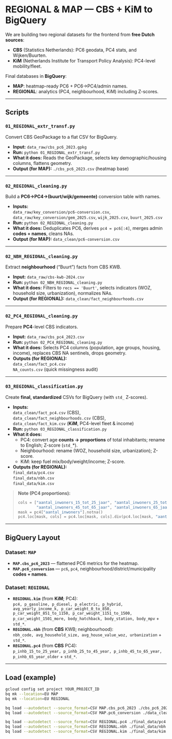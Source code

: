 # REGIONAL & MAP — CBS + KiM to BigQuery

We are building two regional datasets for the frontend from **free Dutch sources**:
- **CBS** (Statistics Netherlands): PC6 geodata, PC4 stats, and Wijken/Buurten.
- **KiM** (Netherlands Institute for Transport Policy Analysis): PC4-level mobility/fleet.

Final databases in **BigQuery**:
- **MAP**: heatmap-ready PC6 + PC6→PC4/admin names.
- **REGIONAL**: analytics (PC4, neighbourhood, KiM) including Z-scores.

---

## Scripts

### `01_REGIONAL_extr_transf.py`
Convert CBS GeoPackage to a flat CSV for BigQuery.

- **Input:** `data_raw/cbs_pc6_2023.gpkg`
- **Run:** `python 01_REGIONAL_extr_transf.py`
- **What it does:** Reads the GeoPackage, selects key demographic/housing columns, flattens geometry.
- **Output (for MAP):** `./cbs_pc6_2023.csv` (heatmap base)

---

### `02_REGIONAL_cleaning.py`
Build a **PC6→PC4→(buurt/wijk/gemeente)** conversion table with names.

- **Inputs:**  
  `data_raw/key_conversion/pc6-conversion.csv`,  
  `data_raw/key_conversion/gem_2025.csv`, `wijk_2025.csv`, `buurt_2025.csv`
- **Run:** `python 02_REGIONAL_cleaning.py`
- **What it does:** Deduplicates PC6, derives `pc4 = pc6[:4]`, merges admin **codes + names**, cleans NAs.
- **Output (for MAP):** `data_clean/pc6-conversion.csv`

---

### `02_NBH_REGIONAL_cleaning.py`
Extract **neighbourhood** (“Buurt”) facts from CBS KWB.

- **Input:** `data_raw/cbs-kwb-2024.csv`
- **Run:** `python 02_NBH_REGIONAL_cleaning.py`
- **What it does:** Filters to `recs == 'Buurt'`, selects indicators (WOZ, household size, urbanization), normalizes NAs.
- **Output (for REGIONAL):** `data_clean/fact_neighbourhoods.csv`

---

### `02_PC4_REGIONAL_cleaning.py`
Prepare **PC4**-level CBS indicators.

- **Input:** `data_raw/cbs_pc4_2023.csv`
- **Run:** `python 02_PC4_REGIONAL_cleaning.py`
- **What it does:** Selects PC4 columns (population, age groups, housing, income), replaces CBS NA sentinels, drops geometry.
- **Outputs (for REGIONAL):**  
  `data_clean/fact_pc4.csv`  
  `NA_counts.csv` (quick missingness audit)

---

### `03_REGIONAL_classification.py`
Create **final, standardized** CSVs for BigQuery (with `std_` Z-scores).

- **Inputs:**  
  `data_clean/fact_pc4.csv` (CBS),  
  `data_clean/fact_neighbourhoods.csv` (CBS),  
  `data_clean/fact_kim.csv` (**KiM**, PC4-level fleet & income)
- **Run:** `python 03_REGIONAL_classification.py`
- **What it does:**  
  - PC4: convert age **counts → proportions** of total inhabitants; rename to English; Z-score (`std_`*).  
  - Neighbourhood: rename (WOZ, household size, urbanization); Z-score.  
  - KiM: keep fuel mix/body/weight/income; Z-score.
- **Outputs (for REGIONAL):**  
  `final_data/pc4.csv`  
  `final_data/nbh.csv`  
  `final_data/kim.csv`

> **Note (PC4 proportions):**
> ```python
> cols = ["aantal_inwoners_15_tot_25_jaar", "aantal_inwoners_25_tot_45_jaar",
>         "aantal_inwoners_45_tot_65_jaar", "aantal_inwoners_65_jaar_en_ouder"]
> mask = pc4["aantal_inwoners"].notna()
> pc4.loc[mask, cols] = pc4.loc[mask, cols].div(pc4.loc[mask, "aantal_inwoners"], axis=0)
> ```

---

## BigQuery Layout

### Dataset: `MAP`
- **`MAP.cbs_pc6_2023`** — flattened PC6 metrics for the heatmap.
- **`MAP.pc6_conversion`** — `pc6`, `pc4`, neighbourhood/district/municipality **codes + names**.

### Dataset: `REGIONAL`
- **`REGIONAL.kim`** (from **KiM**; PC4):  
  `pc4, p_gasoline, p_diesel, p_electric, p_hybrid, avg_yearly_income_k, p_car_weight_0_to_850, p_car_weight_851_to_1150, p_car_weight_1151_to_1500, p_car_weight_1501_more, body_hatchback, body_station, body_mpv` + `std_*`.
- **`REGIONAL.nbh`** (from **CBS** KWB; neighbourhood):  
  `nbh_code, avg_household_size, avg_house_value_woz, urbanization` + `std_*`.
- **`REGIONAL.pc4`** (from **CBS** PC4):  
  `p_inhb_15_to_25_year, p_inhb_25_to_45_year, p_inhb_45_to_65_year, p_inhb_65_year_older` + `std_*`.

---

## Load (example)

```bash
gcloud config set project YOUR_PROJECT_ID
bq mk --location=EU MAP
bq mk --location=EU REGIONAL

bq load --autodetect --source_format=CSV MAP.cbs_pc6_2023 ./cbs_pc6_2023.csv
bq load --autodetect --source_format=CSV MAP.pc6_conversion ./data_clean/pc6-conversion.csv

bq load --autodetect --source_format=CSV REGIONAL.pc4 ./final_data/pc4.csv
bq load --autodetect --source_format=CSV REGIONAL.nbh ./final_data/nbh.csv
bq load --autodetect --source_format=CSV REGIONAL.kim ./final_data/kim.csv
